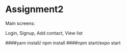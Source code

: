 # Assignment2

Main screens:

Login,
Signup,
Add contact, 
View list

####yarn install/ npm install
####npm start/expo start

